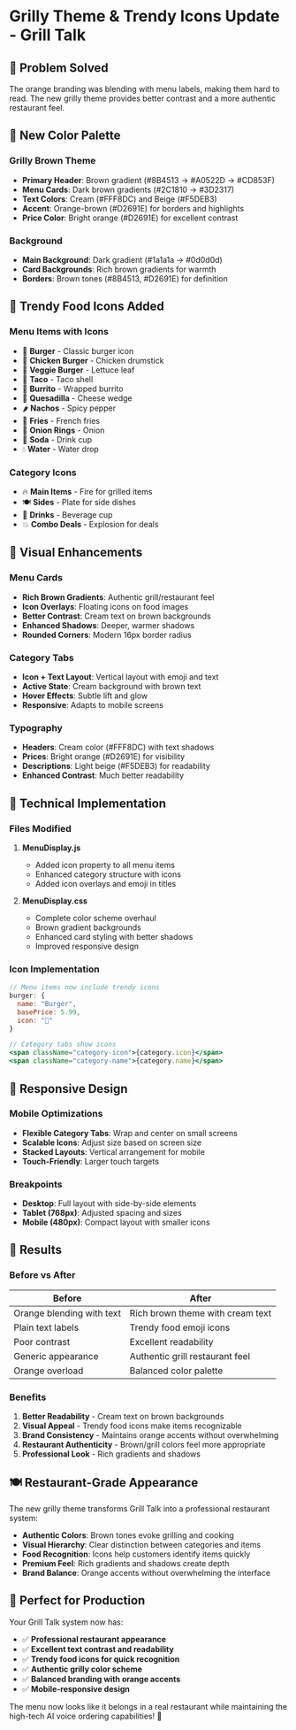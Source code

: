 # Grilly Theme & Trendy Icons Update - Grill Talk

## 🎯 **Problem Solved**

The orange branding was blending with menu labels, making them hard to read. The new grilly theme provides better contrast and a more authentic restaurant feel.

## 🎨 **New Color Palette**

### **Grilly Brown Theme**
- **Primary Header**: Brown gradient (#8B4513 → #A0522D → #CD853F)
- **Menu Cards**: Dark brown gradients (#2C1810 → #3D2317)
- **Text Colors**: Cream (#FFF8DC) and Beige (#F5DEB3)
- **Accent**: Orange-brown (#D2691E) for borders and highlights
- **Price Color**: Bright orange (#D2691E) for excellent contrast

### **Background**
- **Main Background**: Dark gradient (#1a1a1a → #0d0d0d)
- **Card Backgrounds**: Rich brown gradients for warmth
- **Borders**: Brown tones (#8B4513, #D2691E) for definition

## 🍔 **Trendy Food Icons Added**

### **Menu Items with Icons**
- 🍔 **Burger** - Classic burger icon
- 🍗 **Chicken Burger** - Chicken drumstick
- 🥬 **Veggie Burger** - Lettuce leaf
- 🌮 **Taco** - Taco shell
- 🌯 **Burrito** - Wrapped burrito
- 🧀 **Quesadilla** - Cheese wedge
- 🌶️ **Nachos** - Spicy pepper
- 🍟 **Fries** - French fries
- 🧅 **Onion Rings** - Onion
- 🥤 **Soda** - Drink cup
- 💧 **Water** - Water drop

### **Category Icons**
- 🔥 **Main Items** - Fire for grilled items
- 🍽️ **Sides** - Plate for side dishes
- 🥤 **Drinks** - Beverage cup
- 💥 **Combo Deals** - Explosion for deals

## 🎨 **Visual Enhancements**

### **Menu Cards**
- **Rich Brown Gradients**: Authentic grill/restaurant feel
- **Icon Overlays**: Floating icons on food images
- **Better Contrast**: Cream text on brown backgrounds
- **Enhanced Shadows**: Deeper, warmer shadows
- **Rounded Corners**: Modern 16px border radius

### **Category Tabs**
- **Icon + Text Layout**: Vertical layout with emoji and text
- **Active State**: Cream background with brown text
- **Hover Effects**: Subtle lift and glow
- **Responsive**: Adapts to mobile screens

### **Typography**
- **Headers**: Cream color (#FFF8DC) with text shadows
- **Prices**: Bright orange (#D2691E) for visibility
- **Descriptions**: Light beige (#F5DEB3) for readability
- **Enhanced Contrast**: Much better readability

## 🔧 **Technical Implementation**

### **Files Modified**
1. **MenuDisplay.js**
   - Added icon property to all menu items
   - Enhanced category structure with icons
   - Added icon overlays and emoji in titles

2. **MenuDisplay.css**
   - Complete color scheme overhaul
   - Brown gradient backgrounds
   - Enhanced card styling with better shadows
   - Improved responsive design

### **Icon Implementation**
```jsx
// Menu items now include trendy icons
burger: {
  name: "Burger",
  basePrice: 5.99,
  icon: "🍔"
}

// Category tabs show icons
<span className="category-icon">{category.icon}</span>
<span className="category-name">{category.name}</span>
```

## 📱 **Responsive Design**

### **Mobile Optimizations**
- **Flexible Category Tabs**: Wrap and center on small screens
- **Scalable Icons**: Adjust size based on screen size
- **Stacked Layouts**: Vertical arrangement for mobile
- **Touch-Friendly**: Larger touch targets

### **Breakpoints**
- **Desktop**: Full layout with side-by-side elements
- **Tablet (768px)**: Adjusted spacing and sizes
- **Mobile (480px)**: Compact layout with smaller icons

## 🎉 **Results**

### **Before vs After**
| Before | After |
|--------|-------|
| Orange blending with text | Rich brown theme with cream text |
| Plain text labels | Trendy food emoji icons |
| Poor contrast | Excellent readability |
| Generic appearance | Authentic grill restaurant feel |
| Orange overload | Balanced color palette |

### **Benefits**
1. **Better Readability** - Cream text on brown backgrounds
2. **Visual Appeal** - Trendy food icons make items recognizable
3. **Brand Consistency** - Maintains orange accents without overwhelming
4. **Restaurant Authenticity** - Brown/grill colors feel more appropriate
5. **Professional Look** - Rich gradients and shadows

## 🍽️ **Restaurant-Grade Appearance**

The new grilly theme transforms Grill Talk into a professional restaurant system:

- **Authentic Colors**: Brown tones evoke grilling and cooking
- **Visual Hierarchy**: Clear distinction between categories and items
- **Food Recognition**: Icons help customers identify items quickly
- **Premium Feel**: Rich gradients and shadows create depth
- **Brand Balance**: Orange accents without overwhelming the interface

## 🚀 **Perfect for Production**

Your Grill Talk system now has:
- ✅ **Professional restaurant appearance**
- ✅ **Excellent text contrast and readability**
- ✅ **Trendy food icons for quick recognition**
- ✅ **Authentic grilly color scheme**
- ✅ **Balanced branding with orange accents**
- ✅ **Mobile-responsive design**

The menu now looks like it belongs in a real restaurant while maintaining the high-tech AI voice ordering capabilities! 🎉
